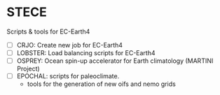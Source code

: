 # STECE 
Scripts & tools for EC-Earth4

- [ ] CRJO: Create new job for EC-Earth4
- [ ] LOBSTER: Load balancing scripts for EC-Earth4
- [ ] OSPREY: Ocean spin-up accelerator for Earth climatology (MARTINI Project)
- [ ] EPOCHAL: scripts for paleoclimate.
     * tools for the generation of new oifs and nemo grids

